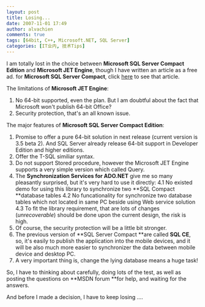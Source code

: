 ```yaml
---
layout: post
title: Losing...
date: 2007-11-01 17:49
author: alvachien
comments: true
tags: [64bit, C++, Microsoft.NET, SQL Server]
categories: [IT业内, 技术Tips]
---
```

I am totally lost in the choice between **Microsoft SQL Server Compact Edition** and **Microsoft JET Engine**, though I have written an article as a free ad. for **Microsoft SQL Server Compact**, click [here](https://blog.csdn.net/alvachien/archive/2007/10/16/1827844.aspx) to see that article.


The limitations of **Microsoft JET Engine**:
1. No 64-bit supported, even the plan. But I am doubtful about the fact that Microsoft won't publish 64-bit Office?
2. Security protection, that's an all known issue.


The major features of **Microsoft SQL Server Compact Edition**:

1. Promise to offer a pure 64-bit solution in next release (current version is 3.5 beta 2). And SQL Server already release 64-bit support in Developer Edition and higher editions.
2. Offer the T-SQL similiar syntax.
3. Do not support Stored procedure, however the Microsoft JET Engine supports a very simple version which called Query.
4. The **Synchronization Services for ADO.NET** give me so many pleasantly surprised, but it's very hard to use it directly:
4.1 No existed demo for using this library to synchronize two **SQL Compact **database tables
4.2 No funcationality for synchronize two database tables which not located in same PC beside using Web service solution
4.3 To fit the library requirement, that are lots of changes (<em>unrecoverable</em>) should be done upon the current design, the risk is high.
5. Of course, the security protection will be a little bit stronger.
6. The previous version of **SQL Server Compact **are called **SQL CE**, so, it's easily to publish the application into the mobile devices, and it will be also much more easier to synchronizer the data between mobile device and desktop PC.
7. A very important thing is, change the lying database means a huge task!


So, I have to thinking about carefully, doing lots of the test, as well as posting the questions on **MSDN forum **for help, and waiting for the answers.

 
And before I made a decision, I have to keep losing ....

